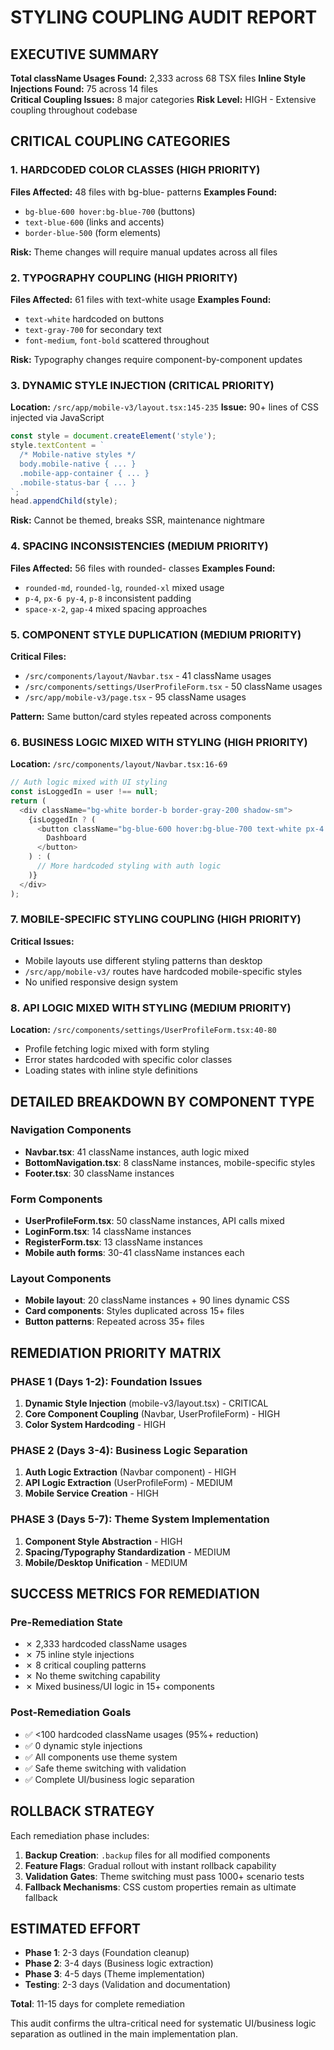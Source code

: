 # STYLING COUPLING AUDIT REPORT

## EXECUTIVE SUMMARY

**Total className Usages Found:** 2,333 across 68 TSX files
**Inline Style Injections Found:** 75 across 14 files  
**Critical Coupling Issues:** 8 major categories
**Risk Level:** HIGH - Extensive coupling throughout codebase

## CRITICAL COUPLING CATEGORIES

### 1. HARDCODED COLOR CLASSES (HIGH PRIORITY)
**Files Affected:** 48 files with bg-blue- patterns
**Examples Found:**
- `bg-blue-600 hover:bg-blue-700` (buttons)
- `text-blue-600` (links and accents)
- `border-blue-500` (form elements)

**Risk:** Theme changes will require manual updates across all files

### 2. TYPOGRAPHY COUPLING (HIGH PRIORITY)  
**Files Affected:** 61 files with text-white usage
**Examples Found:**
- `text-white` hardcoded on buttons
- `text-gray-700` for secondary text
- `font-medium`, `font-bold` scattered throughout

**Risk:** Typography changes require component-by-component updates

### 3. DYNAMIC STYLE INJECTION (CRITICAL PRIORITY)
**Location:** `/src/app/mobile-v3/layout.tsx:145-235`
**Issue:** 90+ lines of CSS injected via JavaScript
```typescript
const style = document.createElement('style');
style.textContent = `
  /* Mobile-native styles */
  body.mobile-native { ... }
  .mobile-app-container { ... }
  .mobile-status-bar { ... }
`;
head.appendChild(style);
```
**Risk:** Cannot be themed, breaks SSR, maintenance nightmare

### 4. SPACING INCONSISTENCIES (MEDIUM PRIORITY)
**Files Affected:** 56 files with rounded- classes
**Examples Found:**
- `rounded-md`, `rounded-lg`, `rounded-xl` mixed usage
- `p-4`, `px-6 py-4`, `p-8` inconsistent padding
- `space-x-2`, `gap-4` mixed spacing approaches

### 5. COMPONENT STYLE DUPLICATION (MEDIUM PRIORITY)
**Critical Files:**
- `/src/components/layout/Navbar.tsx` - 41 className usages
- `/src/components/settings/UserProfileForm.tsx` - 50 className usages  
- `/src/app/mobile-v3/page.tsx` - 95 className usages

**Pattern:** Same button/card styles repeated across components

### 6. BUSINESS LOGIC MIXED WITH STYLING (HIGH PRIORITY)
**Location:** `/src/components/layout/Navbar.tsx:16-69`
```typescript
// Auth logic mixed with UI styling
const isLoggedIn = user !== null;
return (
  <div className="bg-white border-b border-gray-200 shadow-sm">
    {isLoggedIn ? (
      <button className="bg-blue-600 hover:bg-blue-700 text-white px-4 py-2 rounded-md">
        Dashboard
      </button>
    ) : (
      // More hardcoded styling with auth logic
    )}
  </div>
);
```

### 7. MOBILE-SPECIFIC STYLING COUPLING (HIGH PRIORITY)
**Critical Issues:**
- Mobile layouts use different styling patterns than desktop
- `/src/app/mobile-v3/` routes have hardcoded mobile-specific styles
- No unified responsive design system

### 8. API LOGIC MIXED WITH STYLING (MEDIUM PRIORITY)
**Location:** `/src/components/settings/UserProfileForm.tsx:40-80`
- Profile fetching logic mixed with form styling
- Error states hardcoded with specific color classes
- Loading states with inline style definitions

## DETAILED BREAKDOWN BY COMPONENT TYPE

### Navigation Components
- **Navbar.tsx**: 41 className instances, auth logic mixed
- **BottomNavigation.tsx**: 8 className instances, mobile-specific styles
- **Footer.tsx**: 30 className instances

### Form Components  
- **UserProfileForm.tsx**: 50 className instances, API calls mixed
- **LoginForm.tsx**: 14 className instances
- **RegisterForm.tsx**: 13 className instances
- **Mobile auth forms**: 30-41 className instances each

### Layout Components
- **Mobile layout**: 20 className instances + 90 lines dynamic CSS
- **Card components**: Styles duplicated across 15+ files
- **Button patterns**: Repeated across 35+ files

## REMEDIATION PRIORITY MATRIX

### PHASE 1 (Days 1-2): Foundation Issues
1. **Dynamic Style Injection** (mobile-v3/layout.tsx) - CRITICAL
2. **Core Component Coupling** (Navbar, UserProfileForm) - HIGH  
3. **Color System Hardcoding** - HIGH

### PHASE 2 (Days 3-4): Business Logic Separation
1. **Auth Logic Extraction** (Navbar component) - HIGH
2. **API Logic Extraction** (UserProfileForm) - MEDIUM
3. **Mobile Service Creation** - HIGH

### PHASE 3 (Days 5-7): Theme System Implementation
1. **Component Style Abstraction** - HIGH
2. **Spacing/Typography Standardization** - MEDIUM
3. **Mobile/Desktop Unification** - MEDIUM

## SUCCESS METRICS FOR REMEDIATION

### Pre-Remediation State
- ✗ 2,333 hardcoded className usages
- ✗ 75 inline style injections  
- ✗ 8 critical coupling patterns
- ✗ No theme switching capability
- ✗ Mixed business/UI logic in 15+ components

### Post-Remediation Goals
- ✅ <100 hardcoded className usages (95%+ reduction)
- ✅ 0 dynamic style injections
- ✅ All components use theme system
- ✅ Safe theme switching with validation
- ✅ Complete UI/business logic separation

## ROLLBACK STRATEGY

Each remediation phase includes:
1. **Backup Creation**: `.backup` files for all modified components
2. **Feature Flags**: Gradual rollout with instant rollback capability  
3. **Validation Gates**: Theme switching must pass 1000+ scenario tests
4. **Fallback Mechanisms**: CSS custom properties remain as ultimate fallback

## ESTIMATED EFFORT

- **Phase 1**: 2-3 days (Foundation cleanup)
- **Phase 2**: 3-4 days (Business logic extraction)  
- **Phase 3**: 4-5 days (Theme implementation)
- **Testing**: 2-3 days (Validation and documentation)

**Total**: 11-15 days for complete remediation

This audit confirms the ultra-critical need for systematic UI/business logic separation as outlined in the main implementation plan.